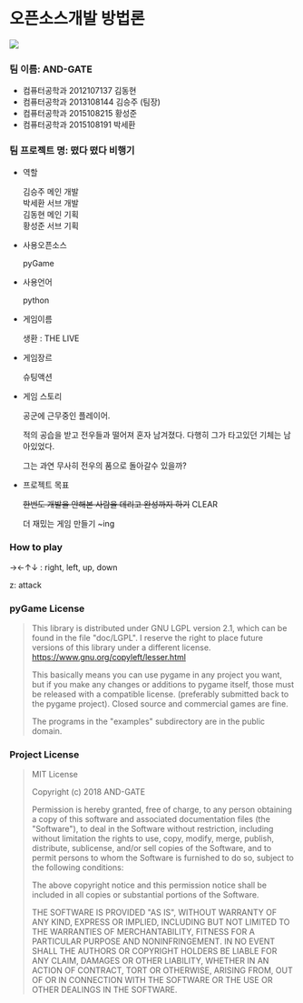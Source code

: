 # **오픈소스개발 방법론**

![](https://github.com/Chimaek/game_python/blob/master/game.gif)

### 팀 이름: AND-GATE

- 컴퓨터공학과 2012107137 김동현
- 컴퓨터공학과 2013108144 김승주 (팀장)
- 컴퓨터공학과 2015108215 황성준
- 컴퓨터공학과 2015108191 박세환

### 팀 프로젝트 명: 떴다 떴다 비행기 

- 역할  

  김승주 메인 개발  
  박세환 서브 개발  
  김동현 메인 기획  
  황성준 서브 기획

- 사용오픈소스

  pyGame  

- 사용언어

  python    

- 게임이름  

  생환  : THE LIVE

- 게임장르

  슈팅액션   

- 게임 스토리

  공군에 근무중인 플레이어.     

  적의 공습을 받고 전우들과 떨어져 혼자 남겨졌다.  다행히 그가 타고있던 기체는 남아있었다.    

  그는 과연 무사히 전우의 품으로 돌아갈수 있을까?   

- 프로젝트 목표

  ~~한번도 개발을 안해본 사람을 데리고 완성까지 하기~~	CLEAR  

  더 재밌는 게임 만들기		~ing

### How to play

→←↑↓ : right, left, up, down  

z: attack

### pyGame License

> This library is distributed under GNU LGPL version 2.1, which can be found in the file "doc/LGPL". I reserve the right to place future versions of this library under a different license. <https://www.gnu.org/copyleft/lesser.html>
>
> This basically means you can use pygame in any project you want, but if you make any changes or additions to pygame itself, those must be released with a compatible license. (preferably submitted back to the pygame project). Closed source and commercial games are fine.
>
> The programs in the "examples" subdirectory are in the public domain.


### Project License

>
> MIT License
>
> Copyright (c) 2018 AND-GATE
>
> Permission is hereby granted, free of charge, to any person obtaining a copy
> of this software and associated documentation files (the "Software"), to deal
> in the Software without restriction, including without limitation the rights
> to use, copy, modify, merge, publish, distribute, sublicense, and/or sell
> copies of the Software, and to permit persons to whom the Software is
> furnished to do so, subject to the following conditions:
>
> The above copyright notice and this permission notice shall be included in all
> copies or substantial portions of the Software.
>
> THE SOFTWARE IS PROVIDED "AS IS", WITHOUT WARRANTY OF ANY KIND, EXPRESS OR
> IMPLIED, INCLUDING BUT NOT LIMITED TO THE WARRANTIES OF MERCHANTABILITY,
> FITNESS FOR A PARTICULAR PURPOSE AND NONINFRINGEMENT. IN NO EVENT SHALL THE
> AUTHORS OR COPYRIGHT HOLDERS BE LIABLE FOR ANY CLAIM, DAMAGES OR OTHER
> LIABILITY, WHETHER IN AN ACTION OF CONTRACT, TORT OR OTHERWISE, ARISING FROM,
> OUT OF OR IN CONNECTION WITH THE SOFTWARE OR THE USE OR OTHER DEALINGS IN THE
> SOFTWARE.
